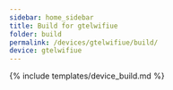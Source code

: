 ```yaml
---
sidebar: home_sidebar
title: Build for gtelwifiue
folder: build
permalink: /devices/gtelwifiue/build/
device: gtelwifiue
---
```

{% include templates/device_build.md %}
